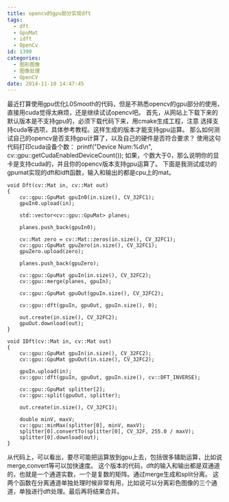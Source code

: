 ```yaml
---
title: opencv的gpu部分实现dft
tags:
  - dft
  - GpuMat
  - idft
  - OpenCv
id: 1390
categories:
  - 图形图像
  - 图像处理
  - OpenCV
date: 2014-11-10 14:47:45
---
```


最近打算使用gpu优化L0Smooth的代码，但是不熟悉opencv的gpu部分的使用，
直接用cuda觉得太麻烦，还是继续试试opencv吧。
首先，从网站上下载下来的默认版本是不支持gpu的，必须下载代码下来，用cmake生成工程，注意
选择支持cuda等选项，具体参考教程。这样生成的版本才能支持gpu运算。
那么如何测试自己的opencv是否支持gpu计算了，以及自己的硬件是否符合要求？
使用这句代码打印cuda设备个数：
printf("Device Num:%d\n", cv::gpu::getCudaEnabledDeviceCount());
如果，个数大于0，那么说明你的显卡是支持cuda的，并且你的opencv版本支持gpu运算了。
下面是我测试成功的gpumat实现的dft和idft函数，输入和输出的都是cpu上的mat。
``` stylus
void Dft(cv::Mat in, cv::Mat out)
{
    cv::gpu::GpuMat gpuIn0(in.size(), CV_32FC1);
    gpuIn0.upload(in);

    std::vector<cv::gpu::GpuMat> planes;

    planes.push_back(gpuIn0);

    cv::Mat zero = cv::Mat::zeros(in.size(), CV_32FC1);
    cv::gpu::GpuMat gpuZero(in.size(), CV_32FC1);
    gpuZero.upload(zero);

    planes.push_back(gpuZero);

    cv::gpu::GpuMat gpuIn(in.size(), CV_32FC2);
    cv::gpu::merge(planes, gpuIn);

    cv::gpu::GpuMat gpuOut(gpuIn.size(), CV_32FC2);

    cv::gpu::dft(gpuIn, gpuOut, gpuIn.size(), 0);

    out.create(in.size(), CV_32FC2);
    gpuOut.download(out);
}

void IDft(cv::Mat in, cv::Mat out)
{
    cv::gpu::GpuMat gpuIn(in.size(), CV_32FC2);
    cv::gpu::GpuMat gpuOut(in.size(), CV_32FC2);

    gpuIn.upload(in);
    cv::gpu::dft(gpuIn, gpuOut, gpuIn.size(), cv::DFT_INVERSE);

    cv::gpu::GpuMat splitter[2];
    cv::gpu::split(gpuOut, splitter);

    out.create(in.size(), CV_32FC1);

    double minV, maxV;
    cv::gpu::minMax(splitter[0], minV, maxV);
    splitter[0].convertTo(splitter[0], CV_32F, 255.0 / maxV);
    splitter[0].download(out);
}
```
从代码上，可以看出，要尽可能把运算放到gpu上去，包括很多辅助运算，比如说merge,convert等可以加快速度。
这个版本的代码，dft的输入和输出都是双通道的，也就是一个通道实数，一个是复数的矩阵。通过merge生成和split分离。
这两个函数在分离通道单独处理时候非常有用，比如说可以分离彩色图像的三个通道，单独进行dft处理。最后再将结果合并。